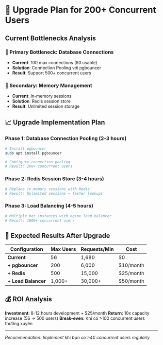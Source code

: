 # 🚀 Upgrade Plan for 200+ Concurrent Users

## Current Bottlenecks Analysis

### 🔴 Primary Bottleneck: Database Connections
- **Current**: 100 max connections (80 usable)
- **Solution**: Connection Pooling với pgbouncer
- **Result**: Support 500+ concurrent users

### 🔴 Secondary: Memory Management  
- **Current**: In-memory sessions
- **Solution**: Redis session store
- **Result**: Unlimited session storage

## 📈 Upgrade Implementation Plan

### Phase 1: Database Connection Pooling (2-3 hours)
```bash
# Install pgbouncer
sudo apt install pgbouncer

# Configure connection pooling
# Result: 200+ concurrent users
```

### Phase 2: Redis Session Store (3-4 hours)
```python
# Replace in-memory sessions with Redis
# Result: Unlimited sessions + faster lookups
```

### Phase 3: Load Balancing (4-5 hours)
```bash
# Multiple bot instances with nginx load balancer
# Result: 1000+ concurrent users
```

## 🎯 Expected Results After Upgrade

| Configuration | Max Users | Requests/Min | Cost |
|---------------|-----------|--------------|------|
| **Current** | 56 | 1,680 | $0 |
| **+ pgbouncer** | 200 | 6,000 | $10/month |
| **+ Redis** | 500 | 15,000 | $25/month |
| **+ Load Balancer** | 1,000+ | 30,000+ | $50/month |

## 💰 ROI Analysis

**Investment**: 8-12 hours development + $25/month
**Return**: 10x capacity increase (56 → 500 users)
**Break-even**: Khi có >100 concurrent users thường xuyên

---

*Recommendation: Implement khi bạn có >40 concurrent users regularly*